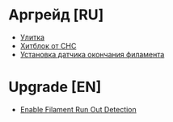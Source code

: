 # Аргрейд [RU]
* [Улитка](Blower_ru.md)
* [Хитблок от CHC](CHC_ru.md)
* [Установка датчика окончания филамента](filament_runout_sensor_ru.md)

# Upgrade [EN]
* [Enable Filament Run Out Detection](./filament_runout_sensor_en.md)